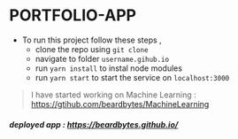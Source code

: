 # PORTFOLIO-APP 
- To run this project follow these steps , 
  - clone the repo using `git clone`
  - navigate to folder `username.gihub.io`
  - run `yarn install` to instal node modules
  - run `yarn start` to start the service on `localhost:3000`

> I have started working on Machine Learning : https://gtihub.com/beardbytes/MachineLearning

##### deployed app : https://beardbytes.github.io/
